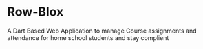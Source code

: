 # Row-Blox
A Dart Based Web Application to manage Course assignments and attendance for home school students and stay complient

